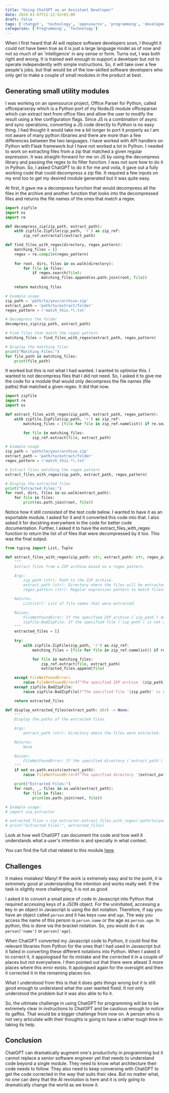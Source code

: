 ```yaml
---
title: "Using ChatGPT as an Assistant Developer"
date: 2024-01-07T22:12:52+01:00
draft: false
tags: ['chatgpt', 'technology', 'opensource', 'programming', 'development', 'code']
categories: ['Programming', 'Technology']
---
```


When I first heard that AI will replace software developers soon, I thought it could not have been true as it is just a large language model as of now and not so much of an 'intelligence' in any sense or form. Turns out, I was both right and wrong. It is trained well enough to support a developer but not to operate independently with simple instructions. So, it will take over a few people's jobs, but that would be of the low-skilled software developers who only get to make a couple of small modules in the product at best.

## Generating small utility modules
I was working on an opensource project, Office Parser for Python, called officeparserpy which is a Python port of my NodeJS module officeparser which can extract text from office files and allow the user to modify the result using a few configuration flags.
Since JS is a combination of async and sync operations, converting a JS code directly to Python is no easy thing. I had thought it would take me a bit longer to port it properly as I am not aware of many python libraries and there are more than a few differences between the two languages. I have worked with API handlers on Python with Flask framework but I have not worked a lot in Python. I needed to work on extracting files from a zip that matched a given regular expression. It was straight-forward for me on JS by using the decompress library and passing the regex to its filter function. I was not sure how to do it in Python. So, I asked ChatGPT to do it for me and voila, it gave out a fully working code that could decompress a zip file. It required a few inputs on my end too to get my desired module generated but it was quite easy.

At first, it gave me a decompress function that would decompress all the files in the archive and another function that looks into the decompressed files and returns the file names of the ones that match a regex.

```python
import zipfile
import os
import re

def decompress_zip(zip_path, extract_path):
    with zipfile.ZipFile(zip_path, 'r') as zip_ref:
        zip_ref.extractall(extract_path)

def find_files_with_regex(directory, regex_pattern):
    matching_files = []
    regex = re.compile(regex_pattern)
    
    for root, dirs, files in os.walk(directory):
        for file in files:
            if regex.search(file):
                matching_files.append(os.path.join(root, file))
    
    return matching_files

# Example usage
zip_path = 'path/to/your/archive.zip'
extract_path = 'path/to/extract/folder'
regex_pattern = r'match_this.*\.txt'

# Decompress the folder
decompress_zip(zip_path, extract_path)

# Find files that match the regex pattern
matching_files = find_files_with_regex(extract_path, regex_pattern)

# Display the matching files
print("Matching Files:")
for file_path in matching_files:
    print(file_path)

```

It worked but this is not what I had wanted. I wanted to optimise this. I wanted to not decompress files that I did not need. So, I asked it to give me the code for a module that would only decompress the file names (file paths) that matched a given regex. It did that now.

```python
import zipfile
import re
import os

def extract_files_with_regex(zip_path, extract_path, regex_pattern):
    with zipfile.ZipFile(zip_path, 'r') as zip_ref:
        matching_files = [file for file in zip_ref.namelist() if re.search(regex_pattern, file)]

        for file in matching_files:
            zip_ref.extract(file, extract_path)

# Example usage
zip_path = 'path/to/your/archive.zip'
extract_path = 'path/to/extract/folder'
regex_pattern = r'match_this.*\.txt'

# Extract files matching the regex pattern
extract_files_with_regex(zip_path, extract_path, regex_pattern)

# Display the extracted files
print("Extracted Files:")
for root, dirs, files in os.walk(extract_path):
    for file in files:
        print(os.path.join(root, file))

```

Notice how it still consisted of the test code below. I wanted to have it as an exportable module. I asked for it and it converted this code into that. I also asked it for docstring everywhere in the code for better code documentation. Further, I asked it to have the extract_files_with_regex function to return the list of of files that were decompressed by it too. This was the final output.

```python
from typing import List, Tuple

def extract_files_with_regex(zip_path: str, extract_path: str, regex_pattern: str) -> List[str]:
    """
    Extract files from a ZIP archive based on a regex pattern.

    Args:
        zip_path (str): Path to the ZIP archive.
        extract_path (str): Directory where the files will be extracted.
        regex_pattern (str): Regular expression pattern to match filenames.

    Returns:
        List[str]: List of file names that were extracted.

    Raises:
        FileNotFoundError: If the specified ZIP archive (`zip_path`) does not exist.
        zipfile.BadZipFile: If the specified file (`zip_path`) is not a valid ZIP archive.
    """
    extracted_files = []
    
    try:
        with zipfile.ZipFile(zip_path, 'r') as zip_ref:
            matching_files = [file for file in zip_ref.namelist() if re.search(regex_pattern, file)]

            for file in matching_files:
                zip_ref.extract(file, extract_path)
                extracted_files.append(file)

    except FileNotFoundError:
        raise FileNotFoundError(f"The specified ZIP archive '{zip_path}' does not exist.")
    except zipfile.BadZipFile:
        raise zipfile.BadZipFile(f"The specified file '{zip_path}' is not a valid ZIP archive.")

    return extracted_files

def display_extracted_files(extract_path: str) -> None:
    """
    Display the paths of the extracted files.

    Args:
        extract_path (str): Directory where the files were extracted.

    Returns:
        None

    Raises:
        FileNotFoundError: If the specified directory (`extract_path`) does not exist.
    """
    if not os.path.exists(extract_path):
        raise FileNotFoundError(f"The specified directory '{extract_path}' does not exist.")

    print("Extracted Files:")
    for root, _, files in os.walk(extract_path):
        for file in files:
            print(os.path.join(root, file))

# Example usage:
# import zip_extractor

# extracted_files = zip_extractor.extract_files_with_regex('path/to/your/archive.zip', 'path/to/extract/folder', r'match_this.*\.txt')
# print("Extracted Files:", extracted_files)

```

Look at how well ChatGPT can document the code and how well it understands what a user's intention is and specially in what context.

You can find the full chat related to this module [here](https://chat.openai.com/share/18cba2a0-8810-4e7c-b4b9-d9d307fc56d5).

## Challenges

It makes mistakes! Many! If the work is extremely easy and to the point, it is extremely good at understanding the intention and works really well. If the task is slightly more challenging, it is not as good.

I asked it to convert a small piece of code in Javascript into Python that required accessing keys of a JSON object. For the uninitiated, accessing a key in an object in Javascript is using the dot notation.
Therefore, if say you have an object called `person` and it has keys `name` and `age`. The way you access the name of this person is `person.name` or the age as `person.age`.
In python, this is done via the bracket notation. So, you would do it as `person['name']` or `person['age]`.

When ChatGPT converted my Javascript code to Python, it could find the relevant libraries from Python for the ones that I had used in Javascript but it failed in converting these different notations into Python. When I asked it to correct it, it appologised for its mistake and the corrected it in a couple of places but not everywhere. I then pointed out that there were atleast 3 more places where this error exists. It apologised again for the oversight and then it corrected it in the remaining places too.

What I understood from this is that it does gets things wrong but it is still good enough to understand what the user wanted fixed. It not only understood the problem but it was also able to fix it.

So, the ultimate challenge in using ChatGPT for programming will be to be extremely clear in instructions to ChatGPT and be cautious enough to notice its gaffes. That would be a bigger challenge from now on. A person who is not very articulate with their thoughts is going to have a rather tough time in taking its help.

## Conclusion

ChatGPT can dramatically augment one's productivity in programming but it cannot replace a senior software engineer yet that needs to understand code beyond a single module. They need to know what architecture their code needs to follow. They also need to keep conversing with ChatGPT to get the code corrected in the way that suits their idea. But no matter what, no one can deny that the AI revolution is here and it is only going to dramatically change the world as we know it.